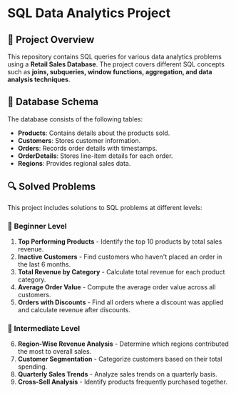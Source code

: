 # SQL Data Analytics Project
## 📌 Project Overview
This repository contains SQL queries for various data analytics problems using a **Retail Sales Database**. The project covers different SQL concepts such as **joins, subqueries, window functions, aggregation, and data analysis techniques**.

## 📂 Database Schema
The database consists of the following tables:
- **Products**: Contains details about the products sold.
- **Customers**: Stores customer information.
- **Orders**: Records order details with timestamps.
- **OrderDetails**: Stores line-item details for each order.
- **Regions**: Provides regional sales data.

## 🔍 Solved Problems
This project includes solutions to SQL problems at different levels:

### 🔹 Beginner Level
1. **Top Performing Products** - Identify the top 10 products by total sales revenue.
2. **Inactive Customers** - Find customers who haven't placed an order in the last 6 months.
3. **Total Revenue by Category** - Calculate total revenue for each product category.
4. **Average Order Value** - Compute the average order value across all customers.
5. **Orders with Discounts** - Find all orders where a discount was applied and calculate revenue after discounts.

### 🔸 Intermediate Level
6. **Region-Wise Revenue Analysis** - Determine which regions contributed the most to overall sales.
7. **Customer Segmentation** - Categorize customers based on their total spending.
8. **Quarterly Sales Trends** - Analyze sales trends on a quarterly basis.
9. **Cross-Sell Analysis** - Identify products frequently purchased together.
